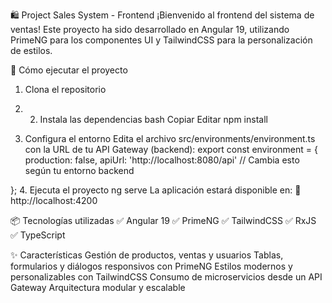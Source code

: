 🛍️ Project Sales System - Frontend
¡Bienvenido al frontend del sistema de ventas! Este proyecto ha sido desarrollado en Angular 19, utilizando PrimeNG para los componentes UI y TailwindCSS para la personalización de estilos.

🚀 Cómo ejecutar el proyecto
1. Clona el repositorio

2. 2. Instala las dependencias
bash
Copiar
Editar
npm install
3. Configura el entorno
Edita el archivo src/environments/environment.ts con la URL de tu API Gateway (backend):
export const environment = {
  production: false,
  apiUrl: 'http://localhost:8080/api' // Cambia esto según tu entorno backend

};
4. Ejecuta el proyecto
ng serve
La aplicación estará disponible en:
📍 http://localhost:4200

📦 Tecnologías utilizadas
✅ Angular 19
✅ PrimeNG
✅ TailwindCSS
✅ RxJS
✅ TypeScript

✨ Características
Gestión de productos, ventas y usuarios
Tablas, formularios y diálogos responsivos con PrimeNG
Estilos modernos y personalizables con TailwindCSS
Consumo de microservicios desde un API Gateway
Arquitectura modular y escalable
